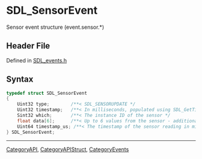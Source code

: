 # SDL_SensorEvent

Sensor event structure (event.sensor.*)

## Header File

Defined in [SDL_events.h](https://github.com/libsdl-org/SDL/blob/SDL2/include/SDL_events.h)

## Syntax

```c
typedef struct SDL_SensorEvent
{
    Uint32 type;        /**< SDL_SENSORUPDATE */
    Uint32 timestamp;   /**< In milliseconds, populated using SDL_GetTicks() */
    Sint32 which;       /**< The instance ID of the sensor */
    float data[6];      /**< Up to 6 values from the sensor - additional values can be queried using SDL_SensorGetData() */
    Uint64 timestamp_us; /**< The timestamp of the sensor reading in microseconds, if the hardware provides this information. */
} SDL_SensorEvent;
```





----
[CategoryAPI](CategoryAPI), [CategoryAPIStruct](CategoryAPIStruct), [CategoryEvents](CategoryEvents)

